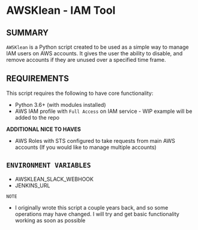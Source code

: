 # AWSKlean - IAM Tool

## SUMMARY
`AWSKlean` is a Python script created to be used as a simple way to manage IAM users on AWS accounts.
It gives the user the ability to disable,  and remove accounts if they are unused over a specified time frame. 

## REQUIREMENTS
This script requires the following to have core functionality:
* Python 3.6+ (with modules installed)
* AWS IAM profile with `Full Access` on IAM service - WIP example will be added to the repo

**ADDITIONAL NICE TO HAVES**
* AWS Roles with STS configured to take requests from main AWS accounts (If you would like to manage multiple accounts)

## `ENVIRONMENT VARIABLES`
* AWSKLEAN_SLACK_WEBHOOK
* JENKINS_URL


`NOTE`
* I originally wrote this script a couple years back, and so some operations may have changed. I will try and get basic functionality working as soon as possible